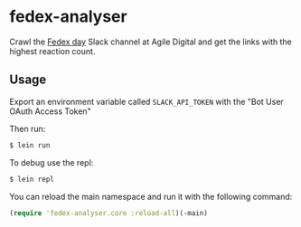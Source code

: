 # fedex-analyser

Crawl the [Fedex day](http://www.ideachampions.com/weblogs/archives/2011/12/atlassian_is_a.shtml)
Slack channel at Agile Digital and get the links with the highest reaction count.

## Usage

Export an environment variable called `SLACK_API_TOKEN` with the "Bot User OAuth Access Token"

Then run:

```bash
$ lein run
```

To debug use the repl:

```bash
$ lein repl
```

You can reload the main namespace and run it with the following command:

```clojure
(require 'fedex-analyser.core :reload-all)(-main)
```
